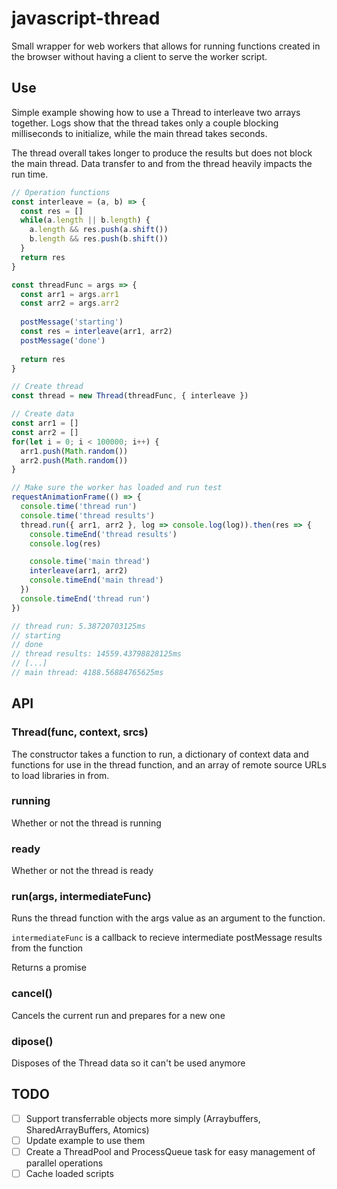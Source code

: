 # javascript-thread

Small wrapper for web workers that allows for running functions created in the browser without having a client to serve the worker script.

## Use
Simple example showing how to use a Thread to interleave two arrays together. Logs show that the thread takes only a couple blocking milliseconds to initialize, while the main thread takes seconds.

The thread overall takes longer to produce the results but does not block the main thread. Data transfer to and from the thread heavily impacts the run time.

```js
// Operation functions
const interleave = (a, b) => {
  const res = []
  while(a.length || b.length) {
    a.length && res.push(a.shift())
    b.length && res.push(b.shift())
  }
  return res
}

const threadFunc = args => {
  const arr1 = args.arr1
  const arr2 = args.arr2
  
  postMessage('starting')
  const res = interleave(arr1, arr2)
  postMessage('done')
  
  return res
}

// Create thread
const thread = new Thread(threadFunc, { interleave })

// Create data
const arr1 = []
const arr2 = []
for(let i = 0; i < 100000; i++) {
  arr1.push(Math.random())
  arr2.push(Math.random())
}

// Make sure the worker has loaded and run test
requestAnimationFrame(() => {
  console.time('thread run')
  console.time('thread results')
  thread.run({ arr1, arr2 }, log => console.log(log)).then(res => {
    console.timeEnd('thread results')
    console.log(res)

    console.time('main thread')
    interleave(arr1, arr2)
    console.timeEnd('main thread')
  })
  console.timeEnd('thread run')
})

// thread run: 5.38720703125ms
// starting
// done
// thread results: 14559.43798828125ms
// [...]
// main thread: 4188.56884765625ms
```
## API

### Thread(func, context, srcs)
The constructor takes a function to run, a dictionary of context data and functions for use in the thread function, and an array of remote source URLs to load libraries in from.

### running
Whether or not the thread is running

### ready
Whether or not the thread is ready

### run(args, intermediateFunc)
Runs the thread function with the args value as an argument to the function.

`intermediateFunc` is a callback to recieve intermediate postMessage results from the function

Returns a promise

### cancel()
Cancels the current run and prepares for a new one

### dipose()
Disposes of the Thread data so it can't be used anymore

## TODO
- [ ] Support transferrable objects more simply (Arraybuffers, SharedArrayBuffers, Atomics)
- [ ] Update example to use them
- [ ] Create a ThreadPool and ProcessQueue task for easy management of parallel operations
- [ ] Cache loaded scripts
